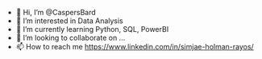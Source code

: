 - 👋 Hi, I’m @CaspersBard
- 👀 I’m interested in Data Analysis
- 🌱 I’m currently learning Python, SQL, PowerBI
- 💞️ I’m looking to collaborate on ...
- 📫 How to reach me https://www.linkedin.com/in/simjae-holman-rayos/

<!---
CaspersBard/CaspersBard is a ✨ special ✨ repository because its `README.md` (this file) appears on your GitHub profile.
You can click the Preview link to take a look at your changes.
--->
